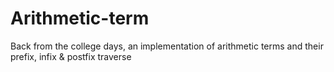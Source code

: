 # Arithmetic-term
Back from the college days, an implementation of arithmetic terms and their prefix, infix &amp; postfix traverse
